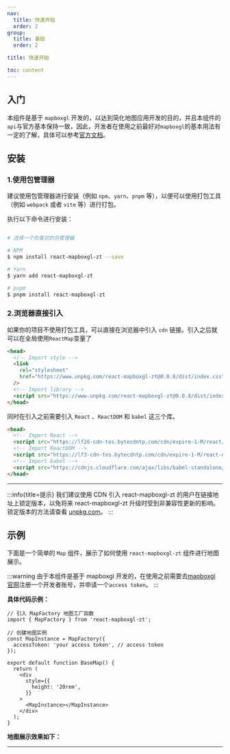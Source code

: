 ```yaml
---
nav:
  title: 快速开始
  order: 2
group:
  title: 基础
  order: 2

title: 快速开始

toc: content
---
```


## 入门

本组件是基于 `mapboxgl` 开发的，以达到简化地图应用开发的目的，并且本组件的`api`与官方基本保持一致，因此，开发者在使用之前最好对`mapboxgl`的基本用法有一定的了解，具体可以参考[官方文档](https://docs.mapbox.com/mapbox-gl-js/api/)。

## 安装

### 1.使用包管理器

建议使用包管理器进行安装（例如 `npm`、`yarn`、`pnpm` 等），以便可以使用打包工具（例如 `webpack` 或者 `vite` 等）进行打包。

执行以下命令进行安装：

```bash

# 选择一个你喜欢的包管理器

# NPM
$ npm install react-mapboxgl-zt --save

# Yarn
$ yarn add react-mapboxgl-zt

# pnpm
$ pnpm install react-mapboxgl-zt
```

### 2.浏览器直接引入

如果你的项目不使用打包工具，可以直接在浏览器中引入 `cdn` 链接。引入之后就可以在全局使用`ReactMap`变量了

```html
<head>
  <!-- Import style -->
  <link
    rel="stylesheet"
    href="https://www.unpkg.com/react-mapboxgl-zt@0.0.8/dist/index.css"
  />
  <!-- Import library -->
  <script src="https://www.unpkg.com/react-mapboxgl-zt@0.0.8/dist/index.umd.js"></script>
</head>
```

同时在引入之前需要引入 `React` 、`ReactDOM` 和 `babel` 这三个库。

```html
<head>
  <!-- Import React -->
  <script src="https://lf26-cdn-tos.bytecdntp.com/cdn/expire-1-M/react/18.2.0/umd/react.development.js"></script>
  <!-- Import ReactDOM -->
  <script src="https://lf3-cdn-tos.bytecdntp.com/cdn/expire-1-M/react-dom/18.2.0/umd/react-dom.development.js"></script>
  <!-- Import babel -->
  <script src="https://cdnjs.cloudflare.com/ajax/libs/babel-standalone/7.23.3/babel.min.js"></script>
</head>
```

---

:::info{title=提示}
我们建议使用 CDN 引入 react-mapboxgl-zt 的用户在链接地址上锁定版本，以免将来 react-mapboxgl-zt 升级时受到非兼容性更新的影响。 锁定版本的方法请查看 [unpkg.com](https://unpkg.com/)。
:::

## 示例

下面是一个简单的 `Map` 组件，展示了如何使用 `react-mapboxgl-zt` 组件进行地图展示。

:::warning
由于本组件是基于 mapboxgl 开发的，在使用之前需要去[mapboxgl 官网](https://docs.mapbox.com/mapbox-gl-js/api/)注册一个开发者账号，并申请一个`access token`。
:::

**具体代码示例：**

```tsx | pure
// 引入 MapFactory 地图工厂函数
import { MapFactory } from 'react-mapboxgl-zt';

// 创建地图实例
const MapInstance = MapFactory({
  accessToken: 'your access token', // access token
});

export default function BaseMap() {
  return (
    <div
      style={{
        height: '20rem',
      }}
    >
      <MapInstance></MapInstance>
    </div>
  );
}
```

**地图展示效果如下：**

---

<code src="../examples/base/start/hellowolrd.tsx" inline="true"></code>
